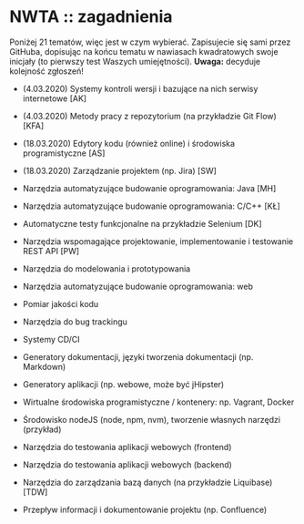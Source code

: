 # NWTA :: zagadnienia

Poniżej 21 tematów, więc jest w czym wybierać. Zapisujecie się sami przez GitHuba, dopisując na końcu tematu w nawiasach kwadratowych swoje inicjały (to pierwszy test Waszych umiejętności). **Uwaga:** decyduje kolejność zgłoszeń!

- (4.03.2020) Systemy kontroli wersji i bazujące na nich serwisy internetowe [AK]

- (4.03.2020) Metody pracy z repozytorium (na przykładzie Git Flow) [KFA]

- (18.03.2020) Edytory kodu (również online) i środowiska programistyczne [AS]

- (18.03.2020) Zarządzanie projektem (np. Jira) [SW]

- Narzędzia automatyzujące budowanie oprogramowania: Java [MH]

- Narzędzia automatyzujące budowanie oprogramowania: C/C++ [KŁ]

- Automatyczne testy funkcjonalne na przykładzie Selenium [DK]

- Narzędzia wspomagające projektowanie, implementowanie i testowanie REST API [PW]

- Narzędzia do modelowania i prototypowania

- Narzędzia automatyzujące budowanie oprogramowania: web

- Pomiar jakości kodu

- Narzędzia do bug trackingu

- Systemy CD/CI

- Generatory dokumentacji, języki tworzenia dokumentacji (np. Markdown)

- Generatory aplikacji (np. webowe, może być jHipster)

- Wirtualne środowiska programistyczne / kontenery: np. Vagrant, Docker

- Środowisko nodeJS (node, npm, nvm), tworzenie własnych narzędzi (przykład)

- Narzędzia do testowania aplikacji webowych (frontend)

- Narzędzia do testowania aplikacji webowych (backend)

- Narzędzia do zarządzania bazą danych (na przykładzie Liquibase) [TDW]

- Przepływ informacji i dokumentowanie projektu (np. Confluence)

